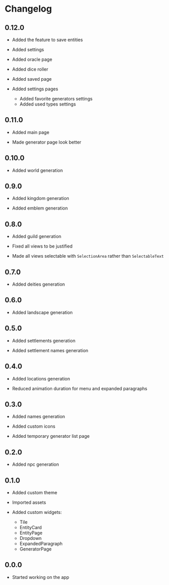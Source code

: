 # Changelog 

## 0.12.0

- Added the feature to save entities
- Added settings

- Added oracle page
- Added dice roller
- Added saved page
- Added settings pages
  - Added favorite generators settings
  - Added used types settings

## 0.11.0

- Added main page

- Made generator page look better

## 0.10.0

- Added world generation

## 0.9.0

- Added kingdom generation

- Added emblem generation

## 0.8.0

- Added guild generation

- Fixed all views to be justified

- Made all views selectable with `SelectionArea` rather than `SelectableText`

## 0.7.0

- Added deities generation

## 0.6.0

- Added landscape generation

## 0.5.0

- Added settlements generation

- Added settlement names generation

## 0.4.0

- Added locations generation

- Reduced animation duration for menu and expanded paragraphs

## 0.3.0

- Added names generation

- Added custom icons

- Added temporary generator list page

## 0.2.0

- Added npc generation

## 0.1.0

- Added custom theme

- Imported assets

- Added custom widgets:
  - Tile
  - EntityCard
  - EntityPage
  - Dropdown
  - ExpandedParagraph
  - GeneratorPage

## 0.0.0

- Started working on the app